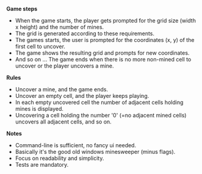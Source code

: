 **Game steps**

* When the game starts, the player gets prompted for the grid size (width x height) and the number of mines.
* The grid is generated according to these requirements.
* The games starts, the user is prompted for the coordinates (x, y) of the first cell to uncover.
* The game shows the resulting grid and prompts for new coordinates.
* And so on ...
The game ends when there is no more non-mined cell to uncover or the player uncovers a mine.

**Rules**

* Uncover a mine, and the game ends.
* Uncover an empty cell, and the player keeps playing.
* In each empty uncovered cell the number of adjacent cells holding mines is displayed.
* Uncovering a cell holding the number '0' (=no adjacent mined cells) uncovers all adjacent cells, and so on.

**Notes**

* Command-line is sufficient, no fancy ui needed.
* Basically it's the good old windows minesweeper (minus flags).
* Focus on readability and simplicity.
* Tests are mandatory.